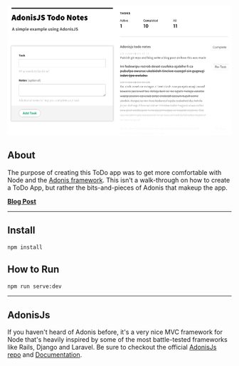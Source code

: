 ![AdonisJS: ToDo App](https://raw.githubusercontent.com/amineo/adonisjs-todo/master/_blog-images/adonisjs-todo-notes.png)



## About
The purpose of creating this ToDo app was to get more comfortable with Node and the [Adonis framework](http://www.adonisjs.com). This isn't a walk-through on how to create a ToDo App, but rather the bits-and-pieces of Adonis that makeup the app.


[**Blog Post**](https://anthonymineo.com/adonisjs-todo-app/)


<hr>


## Install
```
npm install
```

## How to Run
```
npm run serve:dev
```



<hr>

## AdonisJs
If you haven't heard of Adonis before, it's a very nice MVC framework for Node that's heavily inspired by some of the most battle-tested frameworks like Rails, Django and Laravel. Be sure to checkout the official [AdonisJs repo](https://github.com/adonisjs/adonis-framework) and [Documentation](http://www.adonisjs.com/docs/3.2/overview).
